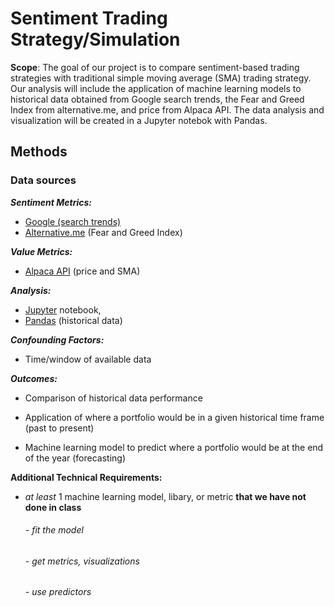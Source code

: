 # Sentiment Trading Strategy/Simulation

**Scope**: The goal of our project is to compare sentiment-based trading strategies with traditional simple moving average (SMA) trading strategy. Our analysis will include the application of machine learning models to historical data obtained from Google search trends, the Fear and Greed Index from  alternative.me, and price from Alpaca API. The data analysis and visualization will be created in a Jupyter notebok with Pandas.

## Methods

### Data sources

***Sentiment Metrics:***

- [Google (search trends)](https://trends.google.com/trends/explore)
- [Alternative.me](https://alternative.me/crypto/fear-and-greed-index/#history) (Fear and Greed Index)

***Value Metrics:***

- [Alpaca API](https://alpaca.markets/) (price and SMA)

***Analysis:***

- [Jupyter](https://jupyter.org/) notebook, 
- [Pandas](https://pandas.pydata.org/docs/) (historical data)

***Confounding Factors:***

- Time/window of available data

***Outcomes:***

- Comparison of historical data performance

- Application of where a portfolio would be in a given historical time frame (past to present)

- Machine learning model to predict where a portfolio would be at the end of the year (forecasting)


**Additional Technical Requirements:**

- *at least* 1 machine learning model, libary, or metric **that we have not done in class**

	<h6>- fit the model</h6>
	<h6>- get metrics, visualizations</h6>
	<h6>- use predictors</h6>

